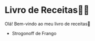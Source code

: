 # Livro de Receitas:man_cook:

Olá! Bem-vindo ao meu livro de receitas:shallow_pan_of_food:

- Strogonoff de Frango

